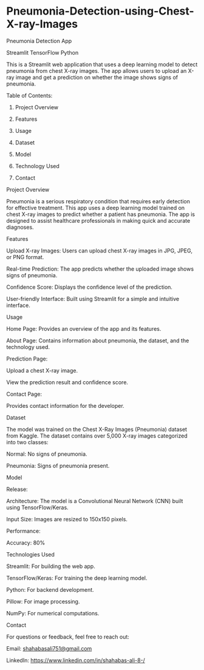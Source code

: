 # Pneumonia-Detection-using-Chest-X-ray-Images

Pneumonia Detection App

Streamlit
TensorFlow
Python

This is a Streamlit web application that uses a deep learning model to detect pneumonia from chest X-ray images.
The app allows users to upload an X-ray image and get a prediction on whether the image shows signs of pneumonia.

Table of Contents:

1. Project Overview

2. Features

3. Usage

4. Dataset

5. Model

6. Technology Used

7. Contact



Project Overview

Pneumonia is a serious respiratory condition that requires early detection for effective treatment. 
This app uses a deep learning model trained on chest X-ray images to predict whether a patient has pneumonia. 
The app is designed to assist healthcare professionals in making quick and accurate diagnoses.

Features

Upload X-ray Images: Users can upload chest X-ray images in JPG, JPEG, or PNG format.

Real-time Prediction: The app predicts whether the uploaded image shows signs of pneumonia.

Confidence Score: Displays the confidence level of the prediction.

User-friendly Interface: Built using Streamlit for a simple and intuitive interface.

Usage

Home Page: Provides an overview of the app and its features.

About Page: Contains information about pneumonia, the dataset, and the technology used.

Prediction Page:

Upload a chest X-ray image.

View the prediction result and confidence score.

Contact Page:

Provides contact information for the developer.

Dataset

The model was trained on the Chest X-Ray Images (Pneumonia) dataset from Kaggle. The dataset contains over 5,000 X-ray images categorized into two classes:

Normal: No signs of pneumonia.

Pneumonia: Signs of pneumonia present.

Model

Release:

Architecture: The model is a Convolutional Neural Network (CNN) built using TensorFlow/Keras.

Input Size: Images are resized to 150x150 pixels.

Performance:

Accuracy: 80%


Technologies Used

Streamlit: For building the web app.

TensorFlow/Keras: For training the deep learning model.

Python: For backend development.

Pillow: For image processing.

NumPy: For numerical computations.

Contact

For questions or feedback, feel free to reach out:

Email: shahabasali751@gmail.com

LinkedIn: https://www.linkedin.com/in/shahabas-ali-8-/

